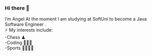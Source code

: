 ### Hi there 👋

I’m Angel At the moment I am studying at SoftUni to become a Java Software Engineer .
<br> ⚡ My interests include: 
<br>-Chess ♟ 
<br>-Coding 👨🏽‍💻 
<br>-Sports 🥊🏓🧗‍♂
